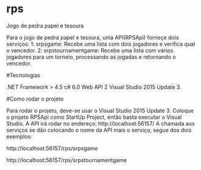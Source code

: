 # rps
Jogo de pedra papel e tesoura

Para o jogo de pedra papel e tesoura, uma API(RPSApi) forneçe dois serviços:
1: srpsgame: Recebe uma lista com dois jogadores e verifica qual o vencedor.
2: srpstournamentgame: Recebe uma lista com vários jogadores para um torneio, processando as jogadas e retornando o vencedor.

#Tecnologias

.NET Framework > 4.5
c# 6.0
Web API 2
Visual Studio 2015 Update 3.

#Como rodar o projeto

Para rodar o projeto, deve-se usar o Visual Studio 2015 Update 3.
Coloque o projeto RPSApi como StartUp Project, então basta executar o Visual Studio.
A API irá rodar no endereço: http://localhost:56157/
A chamada aos serviços se dão colocando o nome da API mais o serviço, segue dos dois exemplos:

http://localhost:56157/rps/srpsgame


http://localhost:56157/rps/srpstournamentgame



